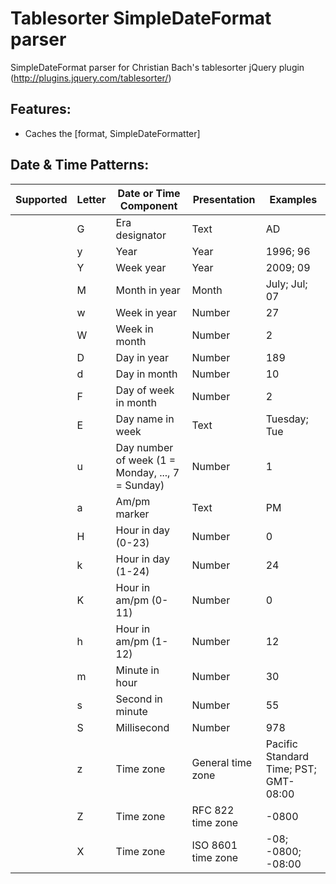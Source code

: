 # Tablesorter SimpleDateFormat parser

SimpleDateFormat parser for Christian Bach's tablesorter jQuery plugin (http://plugins.jquery.com/tablesorter/)


## Features:
- Caches the [format, SimpleDateFormatter]

## Date & Time Patterns:
| Supported | Letter | Date or Time Component | Presentation | Examples |
| --------- | ------ | ---------------------- | ------------ | -------- |
|   | G | Era designator | Text | AD |
|   | y | Year | Year | 1996; 96 |
|   | Y | Week year | Year | 2009; 09 |
|   | M | Month in year | Month | July; Jul; 07 |
|   | w | Week in year | Number | 27 |
|   | W | Week in month | Number | 2 |
|   | D | Day in year | Number | 189 |
|   | d | Day in month | Number | 10 |
|   | F | Day of week in month | Number | 2 |
|   | E | Day name in week | Text | Tuesday; Tue |
|   | u | Day number of week (1 = Monday, ..., 7 = Sunday) | Number | 1 |
|   | a | Am/pm marker | Text | PM |
|   | H | Hour in day (0-23) | Number | 0 |
|   | k | Hour in day (1-24) | Number | 24 |
|   | K | Hour in am/pm (0-11) | Number | 0 |
|   | h | Hour in am/pm (1-12) | Number | 12 |
|   | m | Minute in hour | Number | 30 |
|   | s | Second in minute | Number | 55 |
|   | S | Millisecond | Number | 978 |
|   | z | Time zone | General time zone | Pacific Standard Time; PST; GMT-08:00 |
|   | Z | Time zone | RFC 822 time zone | -0800 |
|   | X | Time zone | ISO 8601 time zone | -08; -0800; -08:00 |
